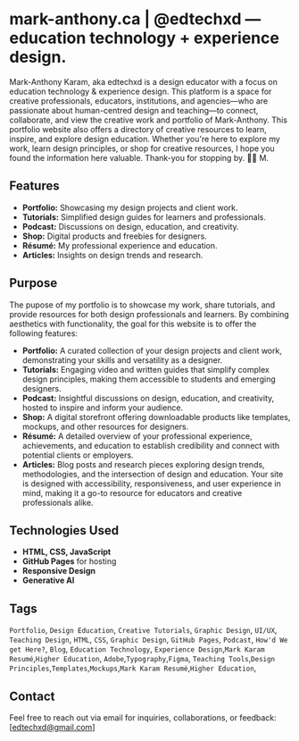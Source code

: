 # mark-anthony.ca | @edtechxd — education technology + experience design.

Mark-Anthony Karam, aka edtechxd is a design educator with a focus on education technology & experience design. This platform is a space for creative professionals, educators, institutions, and agencies—who are passionate about human-centred design and teaching—to connect, collaborate, and view the creative work and portfolio of Mark-Anthony. This portfolio website also offers a directory of creative resources to learn, inspire, and explore design education. Whether you're here to explore my work, learn design principles, or shop for creative resources, I hope you found the information here valuable. Thank-you for stopping by. 🙏🏾 M. 

## Features  
- **Portfolio:** Showcasing my design projects and client work.  
- **Tutorials:** Simplified design guides for learners and professionals.  
- **Podcast:** Discussions on design, education, and creativity.  
- **Shop:** Digital products and freebies for designers.  
- **Résumé:** My professional experience and education.  
- **Articles:** Insights on design trends and research.

## Purpose
The pupose of my portfolio is to showcase my work, share tutorials, and provide resources for both design professionals and learners. By combining aesthetics with functionality, the goal for this website is to offer the following features:

- **Portfolio:** A curated collection of your design projects and client work, demonstrating your skills and versatility as a designer.
- **Tutorials:** Engaging video and written guides that simplify complex design principles, making them accessible to students and emerging designers.
- **Podcast:** Insightful discussions on design, education, and creativity, hosted to inspire and inform your audience.
- **Shop:** A digital storefront offering downloadable products like templates, mockups, and other resources for designers.
- **Résumé:** A detailed overview of your professional experience, achievements, and education to establish credibility and connect with potential clients or employers.
- **Articles:** Blog posts and research pieces exploring design trends, methodologies, and the intersection of design and education.
Your site is designed with accessibility, responsiveness, and user experience in mind, making it a go-to resource for educators and creative professionals alike.

## Technologies Used  
- **HTML, CSS, JavaScript**  
- **GitHub Pages** for hosting  
- **Responsive Design**  
- **Generative AI**

## Tags  
`Portfolio`, `Design Education`, `Creative Tutorials`, `Graphic Design`, `UI/UX`, `Teaching Design`, `HTML`, `CSS`, `Graphic Design`, `GitHub Pages`, `Podcast`, `How'd We get Here?`, `Blog`, `Education Technology`, `Experience Design`,`Mark Karam Resumé`,`Higher Education`, `Adobe`,`Typography`,`Figma`, `Teaching Tools`,`Design Principles`,`Templates`,`Mockups`,`Mark Karam Resumé`,`Higher Education`,

## Contact  
Feel free to reach out via email for inquiries, collaborations, or feedback: [edtechxd@gmail.com]
